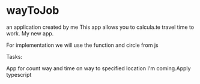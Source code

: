 # wayToJob
an application created by me</i>
This app allows you to calcula.te travel time to work. 
My new app.

For implementation we will use the function and circle from js

Tasks:

App for count way and time on way to specified location
I'm coming.Apply typescript
